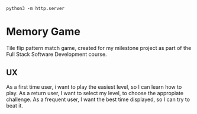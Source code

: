 `python3 -m http.server`

# Memory Game

Tile flip pattern match game, created for my milestone project as part of the Full Stack Software Development course.

## UX

As a first time user, i want to play the easiest level, so I can learn how to play.
As a return user, I want to select my level, to choose the appropiate challenge.
As a frequent user, I want the best time displayed, so I can try to beat it. 

